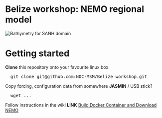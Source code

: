 # Belize workshop: NEMO regional model

![Bathymetry for SANH domain](https://github.com/NOC-MSM/SANH/wiki/FIGURES/SANH_bathy.png)

Getting started
===============

**Clone** this repository onto your favourite linux box:

<pre>
  git clone git@github.com:NOC-MSM/Belize_workshop.git
</pre>

Copy forcing, configuration data from somewhere **JASMIN** / USB stick?

<pre>
  wget ...
</pre>


Follow instructions in the wiki **LINK**
[Build Docker Container and Download NEMO](https://github.com/NOC-MSM/Belize_workshop/wiki/Level-1:-Get-and-Build-Docker-Container-and-NEMO-Met-Surge-Config)  
